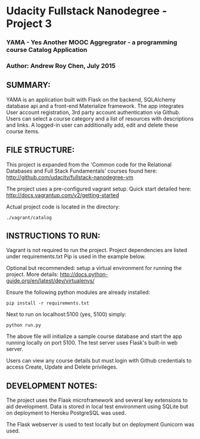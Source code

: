 Udacity Fullstack Nanodegree - Project 3
=====================================================
### YAMA - Yes Another MOOC Aggregrator - a programming course Catalog Application ###
### Author: Andrew Roy Chen, July 2015 ###


SUMMARY:
-----------------------------------------------------
YAMA is an application built with Flask on the backend, SQLAlchemy database api and a front-end Materialize framework.
The app integrates User account registration, 3rd party account authentication via Github.
Users can select a course category and a list of resources with descriptions and links. A logged-in user can additionally add, edit and delete these course items.


FILE STRUCTURE:
-----------------------------------------------------
This project is expanded from the 'Common code for the Relational Databases and Full Stack Fundamentals' courses found here:
http://github.com/udacity/fullstack-nanodegree-vm

The project uses a pre-configured vagrant setup. Quick start detailed here:
http://docs.vagrantup.com/v2/getting-started

Actual project code is located in the directory:
```
./vagrant/catalog
```


INSTRUCTIONS TO RUN:
-----------------------------------------------------
Vagrant is not required to run the project. Project dependencies are listed under requirements.txt
Pip is used in the example below.

Optional but recommended: setup a virtual environment for running the project. More details:
http://docs.python-guide.org/en/latest/dev/virtualenvs/

Ensure the following python modules are already installed:
```
pip install -r requirements.txt
```

Next to run on localhost:5100 (yes, 5100) simply:
```
python run.py
```

The above file will initialize a sample course database and start the app running locally on port 5100.
The test server uses Flask's built-in web server.

Users can view any course details but must login with Github credentials to access Create, Update and Delete privileges.


DEVELOPMENT NOTES:
-----------------------------------------------------
The project uses the Flask microframework and several key extensions to aid development. Data is stored in local test environment using SQLite but on deployment to Heroku PostgreSQL was used.

The Flask webserver is used to test locally but on deployment Gunicorn was used.
